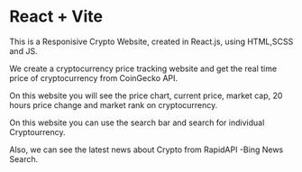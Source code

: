 # React + Vite

This is a Responisive Crypto Website, created in React.js, using HTML,SCSS and JS.

We create a cryptocurrency price tracking website and get the real time price of cryptocurrency from CoinGecko API.

On this website you will see the price chart, current price, market cap, 20 hours price change and market rank on cryptocurrency.

On this website you can use the search bar and search for individual Cryptourrency.

Also, we can see the latest news about Crypto from RapidAPI -Bing News Search.
